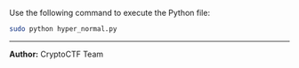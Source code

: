 
Use the following command to execute the Python file:

```bash
sudo python hyper_normal.py
```
---
**Author:** CryptoCTF Team
